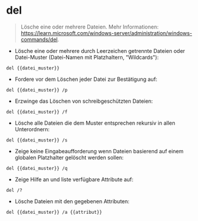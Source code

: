 # del

> Lösche eine oder mehrere Dateien.
> Mehr Informationen: <https://learn.microsoft.com/windows-server/administration/windows-commands/del>.

- Lösche eine oder mehrere durch Leerzeichen getrennte Dateien oder Datei-Muster (Datei-Namen mit Platzhaltern, "Wildcards"):

`del {{datei_muster}}`

- Fordere vor dem Löschen jeder Datei zur Bestätigung auf:

`del {{datei_muster}} /p`

- Erzwinge das Löschen von schreibgeschützten Dateien:

`del {{datei_muster}} /f`

- Lösche alle Dateien die dem Muster entsprechen rekursiv in allen Unterordnern:

`del {{datei_muster}} /s`

- Zeige keine Eingabeaufforderung wenn Dateien basierend auf einem globalen Platzhalter gelöscht werden sollen:

`del {{datei_muster}} /q`

- Zeige Hilfe an und liste verfügbare Attribute auf:

`del /?`

- Lösche Dateien mit den gegebenen Attributen:

`del {{datei_muster}} /a {{attribut}}`
